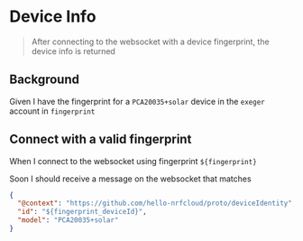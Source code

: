 # Device Info

> After connecting to the websocket with a device fingerprint, the device info
> is returned

## Background

Given I have the fingerprint for a `PCA20035+solar` device in the `exeger`
account in `fingerprint`

## Connect with a valid fingerprint

When I connect to the websocket using fingerprint `${fingerprint}`

<!-- @retry:tries=5,initialDelay=5000,delayFactor=1 -->

Soon I should receive a message on the websocket that matches

```json
{
  "@context": "https://github.com/hello-nrfcloud/proto/deviceIdentity",
  "id": "${fingerprint_deviceId}",
  "model": "PCA20035+solar"
}
```
